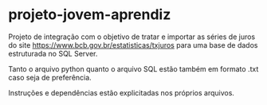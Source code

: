 # projeto-jovem-aprendiz

Projeto de integração com o objetivo de tratar e importar as séries de juros do site https://www.bcb.gov.br/estatisticas/txjuros para uma base de dados estruturada no SQL Server.

Tanto o arquivo python quanto o arquivo SQL estão também em formato .txt caso seja de preferência.

Instruções e dependências estão explicitadas nos próprios arquivos.
